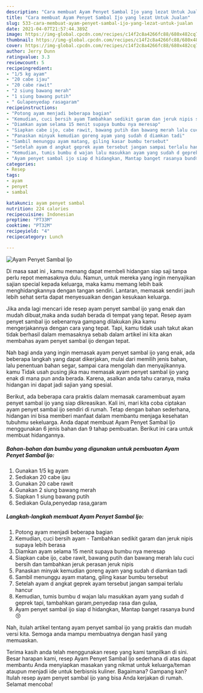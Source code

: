 ```yaml
---
description: "Cara membuat Ayam Penyet Sambal Ijo yang lezat Untuk Jualan"
title: "Cara membuat Ayam Penyet Sambal Ijo yang lezat Untuk Jualan"
slug: 533-cara-membuat-ayam-penyet-sambal-ijo-yang-lezat-untuk-jualan
date: 2021-04-07T21:57:44.389Z
image: https://img-global.cpcdn.com/recipes/c14f2c8a4266fc88/680x482cq70/ayam-penyet-sambal-ijo-foto-resep-utama.jpg
thumbnail: https://img-global.cpcdn.com/recipes/c14f2c8a4266fc88/680x482cq70/ayam-penyet-sambal-ijo-foto-resep-utama.jpg
cover: https://img-global.cpcdn.com/recipes/c14f2c8a4266fc88/680x482cq70/ayam-penyet-sambal-ijo-foto-resep-utama.jpg
author: Jerry Dunn
ratingvalue: 3.3
reviewcount: 5
recipeingredient:
- "1/5 kg ayam"
- "20 cabe ijau"
- "20 cabe rawit"
- "2 siung bawang merah"
- "1 siung bawang putih"
- " Gulapenyedap rasagaram"
recipeinstructions:
- "Potong ayam menjadi beberapa bagian"
- "Kemudian, cuci bersih ayam Tambahkan sedikit garam dan jeruk nipis supaya lebih berasa"
- "Diamkan ayam selama 15 menit supaya bumbu nya meresap"
- "Siapkan cabe ijo, cabe rawit, bawang putih dan bawang merah lalu cuci bersih dan tambahkan jeruk perasan jeruk nipis"
- "Panaskan minyak kemudian goreng ayam yang sudah d diamkan tadi"
- "Sambil menunggu ayam matang, giling kasar bumbu tersebut"
- "Setelah ayam d angkat geprek ayam tersebut jangan sampai terlalu hancur"
- "Kemudian, tumis bumbu d wajan lalu masukkan ayam yang sudah d geprek tapi, tambahkan garam,penyedap rasa dan gulaa,"
- "Ayam penyet sambal ijo siap d hidangkan, Mantap banget rasanya bund😚"
categories:
- Resep
tags:
- ayam
- penyet
- sambal

katakunci: ayam penyet sambal 
nutrition: 224 calories
recipecuisine: Indonesian
preptime: "PT33M"
cooktime: "PT32M"
recipeyield: "4"
recipecategory: Lunch

---
```



![Ayam Penyet Sambal Ijo](https://img-global.cpcdn.com/recipes/c14f2c8a4266fc88/680x482cq70/ayam-penyet-sambal-ijo-foto-resep-utama.jpg)

Di masa  saat ini , kamu memang dapat membeli hidangan siap saji tanpa perlu repot memasaknya dulu. Namun, untuk mereka yang ingin menyajikan sajian special kepada keluarga, maka kamu memang lebih baik menghidangkannya dengan tangan sendiri. Lantaran, memasak sendiri jauh lebih sehat serta dapat menyesuaikan dengan kesukaan keluarga.

Jika anda lagi mencari ide resep ayam penyet sambal ijo yang enak dan mudah dibuat,maka anda sudah berada di tempat yang tepat. Resep ayam penyet sambal ijo  sebenarnya gampang dilakukan jika kamu mengerjakannya dengan cara yang tepat. Tapi, kamu tidak usah takut akan tidak berhasil dalam memasaknya 
sebab dalam artikel ini kita akan membahas ayam penyet sambal ijo dengan tepat.  



Nah bagi anda yang ingin memasak ayam penyet sambal ijo yang enak, ada beberapa langkah yang dapat dikerjakan, mulai dari memilih jenis bahan, lalu penentuan bahan segar, sampai cara mengolah dan menyajikannya. kamu Tidak usah pusing jika mau memasak ayam penyet sambal ijo yang enak di mana pun anda berada. Karena, asalkan anda  tahu caranya, maka hidangan ini dapat jadi sajian yang spesial.

Berikut, ada beberapa cara praktis  dalam memasak caramembuat ayam penyet sambal ijo yang siap dikreasikan. Kali ini, mari kita coba ciptakan ayam penyet sambal ijo sendiri di rumah. Tetap dengan bahan sederhana, hidangan ini bisa memberi manfaat dalam membantu menjaga kesehatan tubuhmu sekeluarga. Anda dapat membuat Ayam Penyet Sambal Ijo menggunakan 6 jenis bahan dan 9 tahap pembuatan. Berikut ini cara untuk membuat hidangannya.

<!--inarticleads1-->

##### Bahan-bahan dan bumbu yang digunakan untuk pembuatan Ayam Penyet Sambal Ijo:

1. Gunakan 1/5 kg ayam
1. Sediakan 20 cabe ijau
1. Gunakan 20 cabe rawit
1. Gunakan 2 siung bawang merah
1. Siapkan 1 siung bawang putih
1. Sediakan  Gula,penyedap rasa,garam




<!--inarticleads2-->

##### Langkah-langkah membuat Ayam Penyet Sambal Ijo:

1. Potong ayam menjadi beberapa bagian
1. Kemudian, cuci bersih ayam - Tambahkan sedikit garam dan jeruk nipis supaya lebih berasa
1. Diamkan ayam selama 15 menit supaya bumbu nya meresap
1. Siapkan cabe ijo, cabe rawit, bawang putih dan bawang merah lalu cuci bersih dan tambahkan jeruk perasan jeruk nipis
1. Panaskan minyak kemudian goreng ayam yang sudah d diamkan tadi
1. Sambil menunggu ayam matang, giling kasar bumbu tersebut
1. Setelah ayam d angkat geprek ayam tersebut jangan sampai terlalu hancur
1. Kemudian, tumis bumbu d wajan lalu masukkan ayam yang sudah d geprek tapi, tambahkan garam,penyedap rasa dan gulaa,
1. Ayam penyet sambal ijo siap d hidangkan, Mantap banget rasanya bund😚




Nah, itulah artikel tentang  ayam penyet sambal ijo  yang praktis dan mudah versi kita. Semoga anda mampu membuatnya dengan hasil yang memuaskan. 

Terima kasih anda telah menggunakan resep yang kami tampilkan di sini. Besar harapan kami, resep  Ayam Penyet Sambal Ijo sederhana di atas dapat membantu Anda menyiapkan masakan yang nikmat untuk keluarga/teman ataupun menjadi ide untuk berbisnis kuliner. Bagaimana? Gampang kan? Itulah resep ayam penyet sambal ijo yang bisa Anda kerjakan di rumah. Selamat mencoba!

